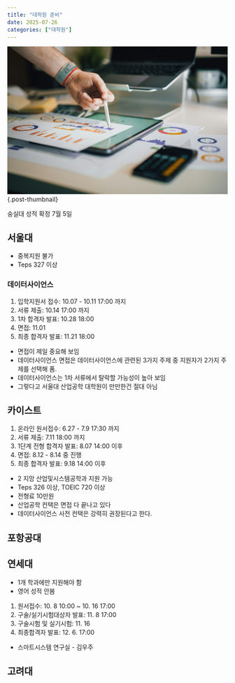 ```yaml
---
title: "대학원 준비"
date: 2025-07-26
categories: ["대학원"]
---
```


![](/img/stat-thumb.jpg){.post-thumbnail}

숭실대 성적 확정 7월 5일

## 서울대

- 중복지원 불가
- Teps 327 이상

### 데이터사이언스

1. 입학지원서 접수: 10.07 - 10.11 17:00 까지
2. 서류 제출: 10.14 17:00 까지
3. 1차 합격자 발표: 10.28 18:00
4. 면접: 11.01
5. 최종 합격자 발표: 11.21 18:00

- 면접이 제일 중요해 보임
- 데이터사이언스 면접은 데이터사이언스에 관련된 3가지 주제 중 지원자가 2가지 주제를 선택해 품.
- 데이터사이언스는 1차 서류에서 탈락할 가능성이 높아 보임
- 그렇다고 서울대 산업공학 대학원이 만만한건 절대 아님

## 카이스트

1. 온라인 원서접수: 6.27 - 7.9 17:30 까지
2. 서류 제출: 7.11 18:00 까지
3. 1단계 전형 합격자 발표: 8.07 14:00 이후
4. 면접: 8.12 - 8.14 중 진행
5. 최종 합격자 발표: 9.18 14:00 이후

- 2 지망 산업및시스템공학과 지원 가능
- Teps 326 이상, TOEIC 720 이상
- 전형료 10만원
- 산업공학 컨택은 면접 다 끝나고 있다
- 데이터사이언스 사전 컨택은 강력히 권장된다고 한다.

## 포항공대

## 연세대

- 1개 학과에만 지원해야 함
- 영어 성적 안봄

1. 원서접수: 10. 8 10:00 ~ 10. 16 17:00
1. 구술/실기시험대상자 발표: 11. 8 17:00
1. 구술시험 및 실기시험:  11. 16
1. 최종합격자 발표: 12. 6. 17:00

- 스마트시스템 연구실 - 김우주

## 고려대


